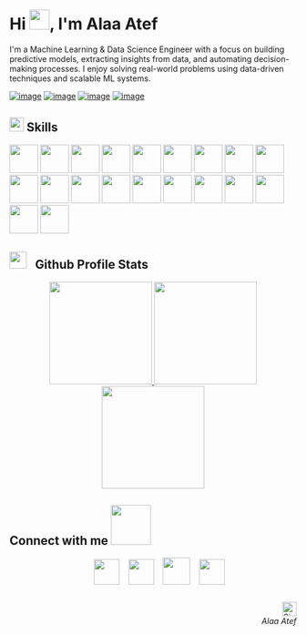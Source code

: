 <h1>Hi <img src="https://media.giphy.com/media/hvRJCLFzcasrR4ia7z/giphy.gif" width="35">, I'm Alaa Atef</h1>

<!--! ********************************************* About ********************************************* -->

I'm a Machine Learning & Data Science Engineer with a focus on building predictive models, extracting insights from data, and automating decision-making processes. I enjoy solving real-world problems using data-driven techniques and scalable ML systems.

<div align="left">

[![image](https://img.shields.io/badge/LinkedIn-0077B5?style=for-the-badge&logo=linkedin&logoColor=white)](https://www.linkedin.com/in/alaaatef11/)
[![image](https://img.shields.io/badge/Instagram-E4405F?style=for-the-badge&logo=instagram&logoColor=white)](#)
[![image](https://img.shields.io/badge/Twitter-1DA1F2?style=for-the-badge&logo=twitter&logoColor=white)](#)
[![image](https://img.shields.io/badge/Gmail-D14836?style=for-the-badge&logo=gmail&logoColor=white)](mailto:alaaatefelabd@gmail.com)

</div>
<!--! ********************************************* Skills ********************************************* -->

## <img src="https://media2.giphy.com/media/QssGEmpkyEOhBCb7e1/giphy.gif?cid=ecf05e47a0n3gi1bfqntqmob8g9aid1oyj2wr3ds3mg700bl&rid=giphy.gif" width ="25"><b> Skills</b>

<div>
<!-- C# -->
<img src="https://cdn.jsdelivr.net/gh/devicons/devicon@latest/icons/csharp/csharp-original.svg" width="50"/>
<!-- Python -->
<img src="https://cdn.jsdelivr.net/gh/devicons/devicon@latest/icons/python/python-original.svg" width="50"/>
<!-- Numpy -->
<img src="https://cdn.jsdelivr.net/gh/devicons/devicon@latest/icons/numpy/numpy-original.svg" width="50"/>
<!-- Pandas -->
<img src="https://cdn.jsdelivr.net/gh/devicons/devicon@latest/icons/pandas/pandas-original.svg" width="50"/>
<!-- Matplotlib -->
<img src="https://cdn.jsdelivr.net/gh/devicons/devicon@latest/icons/matplotlib/matplotlib-original.svg" width="50"/>
<!-- Open CV -->
<img src="https://cdn.jsdelivr.net/gh/devicons/devicon@latest/icons/opencv/opencv-original.svg" width="50"/>
<!-- Pytorch -->
<img src="https://cdn.jsdelivr.net/gh/devicons/devicon@latest/icons/pytorch/pytorch-original.svg" width="50"/>
<!-- Scitit Learn -->
<img src="https://cdn.jsdelivr.net/gh/devicons/devicon@latest/icons/scikitlearn/scikitlearn-original.svg" width="50"/>
<!-- Linux -->
<!-- Tensorflow -->
<img src="https://cdn.jsdelivr.net/gh/devicons/devicon@latest/icons/tensorflow/tensorflow-original.svg" width="50"/>
<img src="https://cdn.jsdelivr.net/gh/devicons/devicon@latest/icons/linux/linux-original.svg" width="50"/>
<!-- Jupyter -->
<img src="https://cdn.jsdelivr.net/gh/devicons/devicon@latest/icons/jupyter/jupyter-original-wordmark.svg" width="50"/>
<!-- React -->
<img src="https://cdn.jsdelivr.net/gh/devicons/devicon@latest/icons/react/react-original.svg" width="50"/>
<!-- Tailwind -->
<img src="https://cdn.jsdelivr.net/gh/devicons/devicon@latest/icons/tailwindcss/tailwindcss-original.svg" width="50"/>
<!-- Redux -->
<img src="https://cdn.jsdelivr.net/gh/devicons/devicon@latest/icons/redux/redux-original.svg" width="50"/>
<!-- Next JS -->
<img src="https://cdn.jsdelivr.net/gh/devicons/devicon@latest/icons/nextjs/nextjs-original.svg" width="50"/>
<!-- HTML -->
<img src="https://cdn.jsdelivr.net/gh/devicons/devicon@latest/icons/html5/html5-original.svg" width="50"/>
<!-- CSS -->
<img src="https://cdn.jsdelivr.net/gh/devicons/devicon@latest/icons/css3/css3-original.svg" width="50"/>
<!-- JavaScript -->
<img src="https://cdn.jsdelivr.net/gh/devicons/devicon@latest/icons/javascript/javascript-original.svg" width="50"/>
<!-- TypeScript -->
<img src="https://cdn.jsdelivr.net/gh/devicons/devicon@latest/icons/typescript/typescript-original.svg" width="50"/>
<!-- Git -->
<img src="https://cdn.jsdelivr.net/gh/devicons/devicon@latest/icons/git/git-original.svg" width="50"/>
</div>

<!--! ********************************************* GitHub Status ********************************************* -->

## <img src="https://media.giphy.com/media/iY8CRBdQXODJSCERIr/giphy.gif" width="30" height="30" style="margin-right: 10px;"> Github Profile Stats

<p align="center">
    <a href="https://github.com/hungpham3112">
        <img height="180em" src="https://github-readme-stats.vercel.app/api?username=alaaatefj&show_icons=true&count_private=true&hide_border=true&theme=tokyonight&include_all_commits=true&count_private=true"/>
        <img height="180em" src="https://github-readme-stats.vercel.app/api/top-langs/?username=alaaatefj&hide_border=true&layout=compact&theme=tokyonight&hide=jupyter%20notebook"/>
        <img height="180em" src="https://streak-stats.demolab.com?user=alaaatefj&theme=tokyonight&hide_border=true&border_radius="/>
    </a>
</p>

<!--! ********************************************* Connect With Me ********************************************* -->

## Connect with me <img src='https://raw.githubusercontent.com/ShahriarShafin/ShahriarShafin/main/Assets/handshake.gif' width="70px">

<section align="center" style="margin-left: 10px; margin-bottom: 27px;">
	<a style="margin-left: 12px; text-decoration: none;" target="_blank" href="https://www.linkedin.com/in/alaaatef11/">
		<img src="https://www.svgrepo.com/show/138936/linkedin.svg" width="45px">
	</a>
	<a style="margin-left: 12px; text-decoration: none;" target="_blank" href="#">
		<img src="https://www.svgrepo.com/show/452229/instagram-1.svg" width="45px">
	</a>
	<a style="margin-left: 12px; text-decoration: none;" target="_blank" href="#">
		<img src="https://www.svgrepo.com/show/452123/twitter.svg" width="48px">
	</a>
	<a style="margin-left: 12px; text-decoration: none;" target="_blank" href="mailto:alaaatefelabd@gmail.com">
		<img src="https://www.svgrepo.com/show/249767/email-mail.svg" width="45px">
	</a>
</section>

<!--! ****************************** Footer -->
<p align="right">
  <img alt="Signal" height="25px" src="https://media.giphy.com/media/hlRzt8TxCNVcEZBt9w/giphy.gif">
  <br>
  <em>Alaa Atef</em>
</p>
